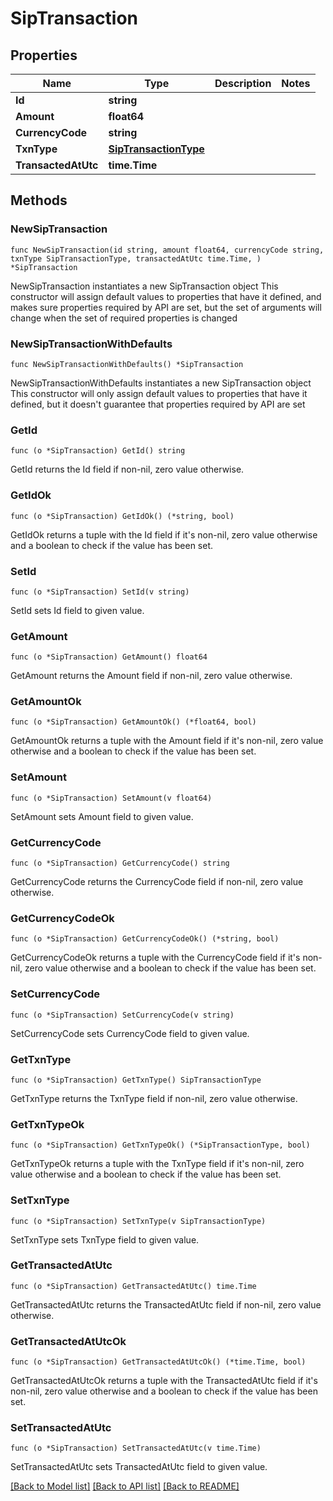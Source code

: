 # SipTransaction

## Properties

Name | Type | Description | Notes
------------ | ------------- | ------------- | -------------
**Id** | **string** |  | 
**Amount** | **float64** |  | 
**CurrencyCode** | **string** |  | 
**TxnType** | [**SipTransactionType**](SipTransactionType.md) |  | 
**TransactedAtUtc** | **time.Time** |  | 

## Methods

### NewSipTransaction

`func NewSipTransaction(id string, amount float64, currencyCode string, txnType SipTransactionType, transactedAtUtc time.Time, ) *SipTransaction`

NewSipTransaction instantiates a new SipTransaction object
This constructor will assign default values to properties that have it defined,
and makes sure properties required by API are set, but the set of arguments
will change when the set of required properties is changed

### NewSipTransactionWithDefaults

`func NewSipTransactionWithDefaults() *SipTransaction`

NewSipTransactionWithDefaults instantiates a new SipTransaction object
This constructor will only assign default values to properties that have it defined,
but it doesn't guarantee that properties required by API are set

### GetId

`func (o *SipTransaction) GetId() string`

GetId returns the Id field if non-nil, zero value otherwise.

### GetIdOk

`func (o *SipTransaction) GetIdOk() (*string, bool)`

GetIdOk returns a tuple with the Id field if it's non-nil, zero value otherwise
and a boolean to check if the value has been set.

### SetId

`func (o *SipTransaction) SetId(v string)`

SetId sets Id field to given value.


### GetAmount

`func (o *SipTransaction) GetAmount() float64`

GetAmount returns the Amount field if non-nil, zero value otherwise.

### GetAmountOk

`func (o *SipTransaction) GetAmountOk() (*float64, bool)`

GetAmountOk returns a tuple with the Amount field if it's non-nil, zero value otherwise
and a boolean to check if the value has been set.

### SetAmount

`func (o *SipTransaction) SetAmount(v float64)`

SetAmount sets Amount field to given value.


### GetCurrencyCode

`func (o *SipTransaction) GetCurrencyCode() string`

GetCurrencyCode returns the CurrencyCode field if non-nil, zero value otherwise.

### GetCurrencyCodeOk

`func (o *SipTransaction) GetCurrencyCodeOk() (*string, bool)`

GetCurrencyCodeOk returns a tuple with the CurrencyCode field if it's non-nil, zero value otherwise
and a boolean to check if the value has been set.

### SetCurrencyCode

`func (o *SipTransaction) SetCurrencyCode(v string)`

SetCurrencyCode sets CurrencyCode field to given value.


### GetTxnType

`func (o *SipTransaction) GetTxnType() SipTransactionType`

GetTxnType returns the TxnType field if non-nil, zero value otherwise.

### GetTxnTypeOk

`func (o *SipTransaction) GetTxnTypeOk() (*SipTransactionType, bool)`

GetTxnTypeOk returns a tuple with the TxnType field if it's non-nil, zero value otherwise
and a boolean to check if the value has been set.

### SetTxnType

`func (o *SipTransaction) SetTxnType(v SipTransactionType)`

SetTxnType sets TxnType field to given value.


### GetTransactedAtUtc

`func (o *SipTransaction) GetTransactedAtUtc() time.Time`

GetTransactedAtUtc returns the TransactedAtUtc field if non-nil, zero value otherwise.

### GetTransactedAtUtcOk

`func (o *SipTransaction) GetTransactedAtUtcOk() (*time.Time, bool)`

GetTransactedAtUtcOk returns a tuple with the TransactedAtUtc field if it's non-nil, zero value otherwise
and a boolean to check if the value has been set.

### SetTransactedAtUtc

`func (o *SipTransaction) SetTransactedAtUtc(v time.Time)`

SetTransactedAtUtc sets TransactedAtUtc field to given value.



[[Back to Model list]](../README.md#documentation-for-models) [[Back to API list]](../README.md#documentation-for-api-endpoints) [[Back to README]](../README.md)


